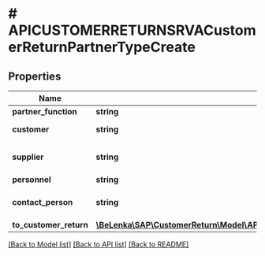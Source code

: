 # # APICUSTOMERRETURNSRVACustomerReturnPartnerTypeCreate

## Properties

Name | Type | Description | Notes
------------ | ------------- | ------------- | -------------
**partner_function** | **string** |  |
**customer** | **string** | Customer Number | [optional]
**supplier** | **string** | Account Number of Supplier | [optional]
**personnel** | **string** |  | [optional]
**contact_person** | **string** | Number of Contact Person | [optional]
**to_customer_return** | [**\BeLenka\SAP\CustomerReturn\Model\APICUSTOMERRETURNSRVACustomerReturnTypeCreate**](APICUSTOMERRETURNSRVACustomerReturnTypeCreate.md) |  | [optional]

[[Back to Model list]](../../README.md#models) [[Back to API list]](../../README.md#endpoints) [[Back to README]](../../README.md)
